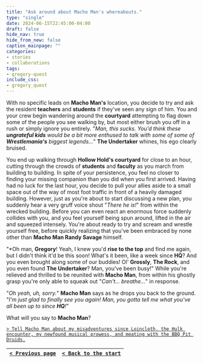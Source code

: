```yaml
---
title: "Ask around about Macho Man's whereabouts."
type: "single"
date: 2024-06-15T22:45:00-04:00
draft: false
hide_nav: true
hide_from_new: false
caption_mainpage: ""
categories:
- stories
- collaborations
tags:
- gregory-quest
include_css:
- gregory_quest
---
```


With no specific leads on **Macho Man's** location, you decide to try and ask the resident **teachers** and **students** if they've seen any sign of him. You and your crew begin wandering around the **courtyard** attempting to flag down some of the people you see walking by, but most either brush you off in a rush or simply ignore you entirely. "*Man, this sucks. You'd think these **ungrateful kids** would be a bit more enthused to talk with some of some of **Wrestlemania's** biggest legends...*" **The Undertaker** whines, his ego clearly bruised.

You end up walking through **Hollow Hold's courtyard** for close to an hour, cutting through the crowds of **students** and **faculty** as you march from building to building. In spite of your persistence, you feel no closer to finding your missing companion than you did when you first arrived. Having had no luck for the last hour, you decide to pull your allies aside to a small space out of the way of most foot traffic in front of a heavily damaged building. However, just as you're about to start discussing a new plan, you suddenly hear a very gruff voice shout "*There he is!*" from within the wrecked building. Before you can even react an enormous force suddenly collides with you, and you feel yourself being spun around, lifted in the air and squeezed intensely. You're about ready to try and scream and wrestle yourself free, before quickly realizing that you've been embraced by none other than **Macho Man Randy Savage** himself.

"*Oh man, **Gregory**! Yeah, I knew you'd **rise to the top** and find me again, but I didn't think it'd be this soon! What's it been, like a week since **HQ**? And you even brought along some of our buddies! Ol' **Grossly**, **The Rock**, and you even found **The Undertaker**? Man, you've been busy!" While you're relieved and thrilled to be reunited with **Macho Man**, from within his ghostly grasp you're only able to squeak out "*Can't... breathe...*" in response.

"*Oh yeah, uh, sorry.*" **Macho Man** says as he drops you back to the ground. "*I'm just glad to finally see you again! Man, you gotta tell me what you've all been up to since **HQ**!*"

What will you say to **Macho Man**?

[``> Tell Macho Man about my misadventures since Loincloth, the Hulk encounter, my newfound musical prowess, and meating with the BBQ Pit Druids.``](../126)

|[``< Previous page``](../124)|[``< Back to the start``](../)|
|---|---|